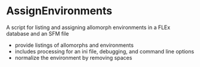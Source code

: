 # AssignEnvironments
A script for listing and assigning allomorph environments in a FLEx database and an SFM file

 * provide listings of allomorphs and environments
 *  includes processing for an ini file, debugging, and command line options
 *  normalize the environment by removing spaces
